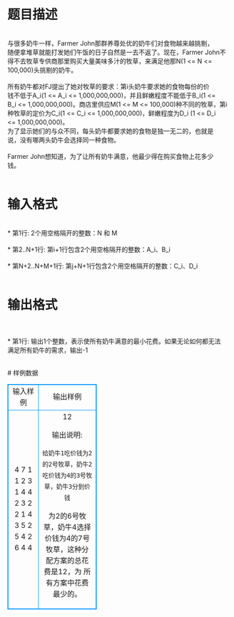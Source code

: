 # 

 
 # 题目描述 
<p>
<br>    与很多奶牛一样，Farmer John那群养尊处优的奶牛们对食物越来越挑剔，<br>随便拿堆草就能打发她们午饭的日子自然是一去不返了。现在，Farmer John不<br>得不去牧草专供商那里购买大量美味多汁的牧草，来满足他那N(1 <= N <= <br>100,000)头挑剔的奶牛。<br><br>    所有奶牛都对FJ提出了她对牧草的要求：第i头奶牛要求她的食物每份的价<br>钱不低于A_i(1 <= A_i <= 1,000,000,000)，并且鲜嫩程度不能低于B_i(1 <= <br>B_i <= 1,000,000,000)。商店里供应M(1 <= M <= 100,000)种不同的牧草，第i<br>种牧草的定价为C_i(1 <= C_i <= 1,000,000,000)，鲜嫩程度为D_i (1 <= D_i <br><= 1,000,000,000)。<br>    为了显示她们的与众不同，每头奶牛都要求她的食物是独一无二的，也就是<br>说，没有哪两头奶牛会选择同一种食物。<br><br>    Farmer John想知道，为了让所有奶牛满意，他最少得在购买食物上花多少<br>钱。<br><br></p> 

 
 # 输入格式 
<p>
<br>* 第1行: 2个用空格隔开的整数：N 和 M<br><br>* 第2..N+1行: 第i+1行包含2个用空格隔开的整数：A_i、B_i<br><br>* 第N+2..N+M+1行: 第j+N+1行包含2个用空格隔开的整数：C_i、D_i<br><br></p> 

 
 # 输出格式 
<p>
<br><br>* 第1行: 输出1个整数，表示使所有奶牛满意的最小花费。如果无论如何都无法<br>         满足所有奶牛的需求，输出-1<br><br></p> 
# 样例数据
<style>
        table,table tr th, table tr td { border:1px solid #0094ff; }
        table { width: 200px; min-height: 25px; line-height: 25px; text-align: center; border-collapse: collapse;}   
    </style>
<table>
	<tr>
		<td>输入样例</td>
		<td>输出样例</td>
	</tr>
<tr><td>
4 7
1 1
2 3
1 4
4 2
3 2
2 1
4 3
5 2
5 4
2 6
4 4

</td><td>
12

输出说明:

    给奶牛1吃价钱为2的2号牧草，奶牛2吃价钱为4的3号牧草，奶牛3分到价钱
为2的6号牧草，奶牛4选择价钱为4的7号牧草，这种分配方案的总花费是12，为
所有方案中花费最少的。</td></tr></table>
